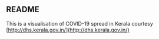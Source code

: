 ## README

This is a visualisation of COVID-19 spread in Kerala courtesy [http://dhs.kerala.gov.in/](http://dhs.kerala.gov.in/)

